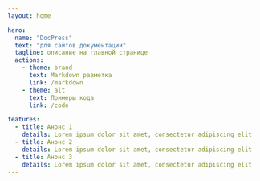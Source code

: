 ```yaml
---
layout: home

hero:
  name: "DocPress"
  text: "для сайтов документации"
  tagline: описание на главной странице
  actions:
    - theme: brand
      text: Markdown разметка
      link: /markdown
    - theme: alt
      text: Примеры кода
      link: /code

features:
  - title: Анонс 1
    details: Lorem ipsum dolor sit amet, consectetur adipiscing elit
  - title: Анонс 2
    details: Lorem ipsum dolor sit amet, consectetur adipiscing elit
  - title: Анонс 3
    details: Lorem ipsum dolor sit amet, consectetur adipiscing elit
---
```

